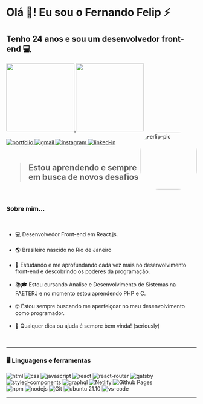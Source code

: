 <h1>Olá 👋! Eu sou o Fernando Felip ⚡</h1>
<h2>Tenho 24 anos e sou um desenvolvedor front-end 💻</h2>

<div align="left">
  <a href="https://github.com/fernandorussie">
  <img height="180em" src="https://github-readme-stats.vercel.app/api?username=fernandorussie&show_icons=true&theme=midnight-purple&include_all_commits=true&count_private=true"/>
  <img height="180em" src="https://github-readme-stats.vercel.app/api/top-langs/?username=fernandorussie&layout=compact&langs_count=7&theme=midnight-purple"/>
</div>
  <div>
    <img align="right" alt="Ferlip-pic" height="150" style="border-radius:50px;" src="https://lh3.googleusercontent.com/ODn_ApjLUgEEk2th6Nz2ociLI0diZ31qcExHae7nwwiImFwISefQbzll2GsGebHFXHnfH2_BQv_K2kZSyH-CTm3Ol1naq5LTH_BtigPBUI4_8Wbfr6iH6JjznUVZ3ZE5_1tAT3Xt3qJ8nMftg_VQs-pfHMF79_edtezk8fOE9gzO0I3KXReEGZndaYreON1VYb_6QUikpzLWXxarQYOXOnzw7NEipjiF6vnLvgYNJ-PsYEDdXyN9C8QHppW0IiB3_xIcpZt6Es_d48OOe9ZmVEyueHLMloe9A3pz_VskASrhK5-WvZoACo6wm-a1QIUaGGvft9DJaWBmajVc96rfr85ngKuz8bkD0kTr5GTUmE3cfSEy_60vjVH-5VLuDRIIMpPlY5feAZupeRJgZZDzIAxtl2TFoQ_dhXROq_94akco5q_LMXjutWkUUXgt-MQTB7l5FNeTHIhewmG2GJ2MsVxC9LTO-AFkrNM7CiwgvnXkgIPrawotzH068pNlBjWt87nKXNp2PgZXO6MeWarZXPl5oyjMXOoahq-wL7ZA8qeZtPYZi49wYV7jZ-T-_DdydHYddxWr4mDadrqnRCmChVjzv_7okV73lOw4NQ8fpJkYc2OK_TZpdpyxq1ThMLvGNEtSaO3YamWzE_C0c162YHNdNhOVcICUvFS5Xo8wt4T9fM5M1vyNaWuiUhAFz44s3UbjkPZAkMqnf7_Vx4Csbz3nHATFV7NUv_VKjgWOwcJQJ4j51uPDFEsefVj7yLpdacA8c-VMcbhIwUNe0BzsOgj9X1ykNTdPk8WFSMFajfTYEmenDLHWX67MwJOrr5w2pcA-cM_FVgSJfH7O9Ggf0hJ-eHPTDOgiq8i9JjQHBL38XBtbNfOgV-HosPZo4jAwgA2JxXPo2C9jIDO6Y4oCOnTrJknizxqyciD95A7tW-iMwfjXnsz3mfqaH4vjn_3M7ytCGhbDbiS63BSDdCPKw-m6AtqcUp8XB5pf2l8xHt7cH9UNYnc=s800-no?authuser=2">
  </div>
<!--*************** Contact ***************-->
<div>
  <br>
  <a href="https://ferlip.netlify.app" target="_blank">
    <img 
      src="https://img.shields.io/badge/Portfolio-323330?style=for-the-badge&amp;logo=Google-chrome&amp;logoColor=F7DF1E" 
      alt="portfolio">
  </a>
  <a href="mailto:fernandocesarrussiefelip@gmail.com">
    <img 
      src="https://img.shields.io/badge/Gmail-D14836?style=for-the-badge&amp;logo=Gmail&amp;logoColor=white" alt="gmail">
  </a>
  <a href="https://www.instagram.com/fernandorussie/">
    <img 
      src="https://img.shields.io/badge/Instagram-E4405F?style=for-the-badge&amp;logo=instagram&amp;logoColor=white" 
      alt="instagram">
  </a>
  <a href="https://www.linkedin.com/in/fernando-felip/" target="_blank">
    <img 
      src="https://img.shields.io/badge/Linkedin-0077B5?style=for-the-badge&amp;logo=LinkedIn&amp;logoColor=white" 
      alt="linked-in">
  </a>
</div>

<br />


<!--*************** About ***************-->

<div>
  <h2><blockquote>Estou aprendendo e sempre em busca de novos desafios</blockquote></h2>
  <br />
  <h3> Sobre mim...</h3>
  <br>
  <ul>
    <li>💻 Desenvolvedor Front-end em React.js.</li><br/>
    <li>🌎 Brasileiro nascido no Rio de Janeiro</li><br/>
    <li>🚀 Estudando e me aprofundando cada vez mais no desenvolvimento front-end e descobrindo os poderes da programação.</li><br/>
    <li>📚🎓 Estou cursando Analise e Desenvolvimento de Sistemas na FAETERJ e no momento estou aprendendo PHP e C.</li><br/>
    <li>🤓 Estou sempre buscando me aperfeiçoar no meu desenvolvimento como programador.</li><br/>
    <li>💬 Qualquer dica ou ajuda é sempre bem vinda! (seriously)</li><br/>
    <br/>
  </ul>
</div>

---


<h3>🖥️ Linguagens e ferramentas</h3>
<div>
  <img 
    src="https://img.shields.io/badge/HTML5-E34F26?style=for-the-badge&amp;logo=html5&amp;logoColor=white" 
    alt="html">
  <img 
    src="https://img.shields.io/badge/CSS3-1572B6?style=for-the-badge&amp;logo=css3&amp;logoColor=white" 
    alt="css">
  <img 
    src="https://img.shields.io/badge/JavaScript-323330?style=for-the-badge&amp;logo=javascript&amp;logoColor=F7DF1E" 
    alt="javascript">
  <img 
    src="https://img.shields.io/badge/React-0D0627?style=for-the-badge&amp;logo=react&amp;logoColor=61DAFB" 
    alt="react">
  <img 
    src="https://img.shields.io/badge/React_Router-CA4245?style=for-the-badge&amp;logo=react-router&amp;logoColor=white" 
    alt="react-router">
  <img 
    src="https://img.shields.io/badge/Gatsby-%23663399.svg?style=for-the-badge&logo=gatsby&logoColor=white" 
    alt="gatsby">
  <br>
  <img 
    src="https://img.shields.io/badge/styled_components-DB7093?style=for-the-badge&amp;logo=styled-components&amp;logoColor=white" 
    alt="styled-components">
  <img 
    src="https://img.shields.io/badge/-GraphQL-E10098?style=for-the-badge&logo=graphql&logoColor=white" 
    alt="graphql">
  <img 
    src="https://img.shields.io/badge/Netlify-30C8C9?style=for-the-badge&amp;logo=netlify&amp;logoColor=white" 
    alt="Netlify">
  <img 
    src="https://img.shields.io/badge/Github Pages-222222?style=for-the-badge&amp;logo=github&amp;logoColor=white" 
    alt="Github Pages">
<br>
  <img 
    src="https://img.shields.io/badge/NPM-%23000000.svg?style=for-the-badge&logo=npm&logoColor=white" 
    alt="npm">
  <img 
    src="https://img.shields.io/badge/node.js-6DA55F?style=for-the-badge&logo=node.js&logoColor=white" 
    alt="nodejs">
  <img 
    src="https://img.shields.io/badge/Git-F05032.svg?style=for-the-badge&logo=git&logoColor=white"
    alt="Git" />
  <img 
    src="https://img.shields.io/badge/Ubuntu-e95420?style=for-the-badge&amp;logo=ubuntu&amp;logoColor=white" 
    alt="ubuntu 21.10">
  <img 
    src="https://img.shields.io/badge/VS_Code-007ACC?style=for-the-badge&amp;logo=Visual-Studio-Code&amp;logoColor=white" 
    alt="vs-code">
</div>

---
